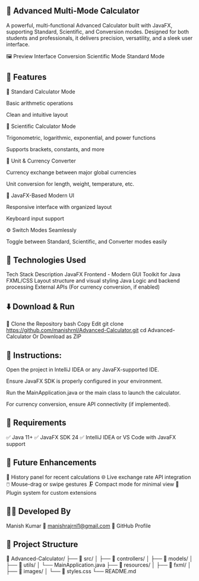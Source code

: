 ## 🧮 Advanced Multi-Mode Calculator



A powerful, multi-functional Advanced Calculator built with JavaFX, supporting Standard, Scientific, and Conversion modes.
Designed for both students and professionals, it delivers precision, versatility, and a sleek user interface.

🖼️ Preview
Interface	Conversion	Scientific Mode	Standard Mode
			

## 🚀 Features
🧮 Standard Calculator Mode

Basic arithmetic operations

Clean and intuitive layout

🧪 Scientific Calculator Mode

Trigonometric, logarithmic, exponential, and power functions

Supports brackets, constants, and more

💱 Unit & Currency Converter

Currency exchange between major global currencies

Unit conversion for length, weight, temperature, etc.

🎨 JavaFX-Based Modern UI

Responsive interface with organized layout

Keyboard input support

⚙️ Switch Modes Seamlessly

Toggle between Standard, Scientific, and Converter modes easily

## 🔧 Technologies Used
Tech Stack	Description
JavaFX	Frontend - Modern GUI Toolkit for Java
FXML/CSS	Layout structure and visual styling
Java	Logic and backend processing
External APIs	(For currency conversion, if enabled)

## ⬇️ Download & Run
🔗 Clone the Repository
bash
Copy
Edit
git clone https://github.com/manishrnl/Advanced-Calculator.git
cd Advanced-Calculator
Or Download as ZIP

## 🧭 Instructions:
Open the project in IntelliJ IDEA or any JavaFX-supported IDE.

Ensure JavaFX SDK is properly configured in your environment.

Run the MainApplication.java or the main class to launch the calculator.

For currency conversion, ensure API connectivity (if implemented).

## 📌 Requirements
✅ Java 11+
✅ JavaFX SDK 24
✅ IntelliJ IDEA or VS Code with JavaFX support

## 📣 Future Enhancements
🔢 History panel for recent calculations
🌐 Live exchange rate API integration
🖱️ Mouse-drag or swipe gestures
🗜️ Compact mode for minimal view
🧩 Plugin system for custom extensions

## 👨‍💻 Developed By
Manish Kumar
📧 manishrajrnl1@gmail.com
🔗 GitHub Profile

## 📂 Project Structure

📁 Advanced-Calculator/
├── 📁 src/
│   ├── 📁 controllers/
│   ├── 📁 models/
│   ├── 📁 utils/
│   └── MainApplication.java
├── 📁 resources/
│   ├── 📁 fxml/
│   ├── 📁 images/
│   └── 📄 styles.css
└── README.md
